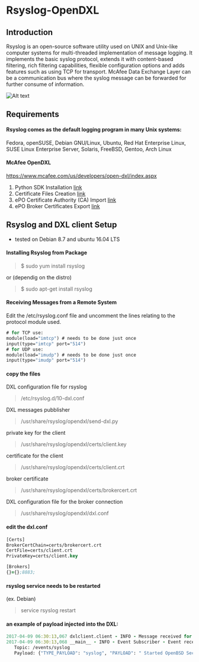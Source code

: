 # Rsyslog-OpenDXL

## Introduction

Rsyslog is an open-source software utility used on UNIX and Unix-like computer systems for multi-threaded implementation of message logging.
It implements the basic syslog protocol, extends it with content-based filtering, rich filtering capabilities, flexible configuration options and adds features such as using TCP for transport.
McAfee Data Exchange Layer can be a communication bus where the syslog message can be forwarded for further consume of information.

![Alt text](https://cloud.githubusercontent.com/assets/24607076/24838967/0c684b54-1d4a-11e7-8a06-d43aade6f368.png "Structure")

## Requirements
#### Rsyslog comes as the default logging program in many Unix systems:

Fedora, openSUSE, Debian GNU/Linux, Ubuntu, Red Hat Enterprise Linux, SUSE Linux Enterprise Server, Solaris, FreeBSD, Gentoo, Arch Linux

#### McAfee OpenDXL

https://www.mcafee.com/us/developers/open-dxl/index.aspx

1. Python SDK Installation [link](https://opendxl.github.io/opendxl-client-python/pydoc/installation.html)
2. Certificate Files Creation [link](https://opendxl.github.io/opendxl-client-python/pydoc/certcreation.html)
3. ePO Certificate Authority (CA) Import [link](https://opendxl.github.io/opendxl-client-python/pydoc/epocaimport.html)
4. ePO Broker Certificates Export  [link](https://opendxl.github.io/opendxl-client-python/pydoc/epobrokercertsexport.html)



## Rsyslog and DXL client Setup
* tested on Debian 8.7 and ubuntu 16.04 LTS

#### Installing Rsyslog from Package

> $ sudo yum install rsyslog

or (dependig on the distro)

> $ sudo apt-get install rsyslog

#### Receiving Messages from a Remote System
Edit the /etc/rsyslog.conf file and uncomment the lines relating to the protocol module used.

```clj
# for TCP use:
module(load="imtcp") # needs to be done just once 
input(type="imtcp" port="514")
# for UDP use:
module(load="imudp") # needs to be done just once 
input(type="imudp" port="514")
```
#### copy the files 

DXL configuration file for rsyslog
> /etc/rsyslog.d/10-dxl.conf

DXL messages pubblisher
> /usr/share/rsyslog/opendxl/send-dxl.py

private key for the client
> /usr/share/rsyslog/opendxl/certs/client.key

certificate for the client
> /usr/share/rsyslog/opendxl/certs/client.crt

broker certificate
> /usr/share/rsyslog/opendxl/certs/brokercert.crt

DXL configuration file for the broker connection
> /usr/share/rsyslog/opendxl/dxl.conf

#### edit the dxl.conf
```clj
[Certs]
BrokerCertChain=certs/brokercert.crt
CertFile=certs/client.crt
PrivateKey=certs/client.key

[Brokers]
{}={};8883;
```

#### rsyslog service needs to be restarted
(ex. Debian)
> service rsyslog restart

#### an example of payload injected into the DXL:
```clj
2017-04-09 06:30:13,067 dxlclient.client - INFO - Message received for topic /events/syslog
2017-04-09 06:30:13,068 __main__ - INFO - Event Subscriber - Event received:
   Topic: /events/syslog
   Payload: {"TYPE_PAYLOAD": "syslog", "PAYLOAD": " Started OpenBSD Secure Shell server.", "SRC_HOST": "host01"}
```


